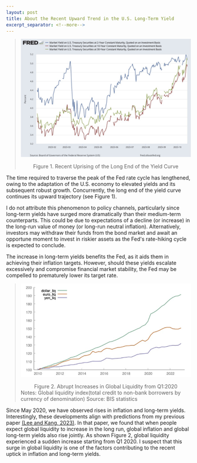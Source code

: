 ```yaml
---
layout: post
title: About the Recent Upward Trend in the U.S. Long-Term Yield
excerpt_separator: <!--more-->
---
```


> <p style="text-align: center;">
>   <a href="url"><img src="https://github.com/econPreference/econPreference.github.io/blob/master/images/2023-10-24-yields.jpg?raw=true"></a>
> </p>
> <center> Figure 1. Recent Uprising of the Long End of the Yield Curve </center>

The time required to traverse the peak of the Fed rate cycle has lengthened, owing to the adaptation of the U.S. economy to elevated yields and its subsequent robust growth. Concurrently, the long end of the yield curve continues its upward trajectory (see Figure 1).

I do not attribute this phenomenon to policy channels, particularly since long-term yields have surged more dramatically than their medium-term counterparts. This could be due to expectations of a decline (or increase) in the long-run value of money (or long-run neutral inflation). Alternatively, investors may withdraw their funds from the bond market and await an opportune moment to invest in riskier assets as the Fed's rate-hiking cycle is expected to conclude.

The increase in long-term yields benefits the Fed, as it aids them in achieving their inflation targets. However, should these yields escalate excessively and compromise financial market stability, the Fed may be compelled to prematurely lower its target rate.

> <p style="text-align: center;">
>   <a href="url"><img src="https://github.com/econPreference/econPreference.github.io/blob/master/images/2023-10-24-liq.jpg?raw=true"></a>
> </p>
> <center> Figure 2. Abrupt Increases in Global Liquidity from Q1:2020 </center>
> Notes: Global liquidity index(total credit to non-bank borrowers by currency of denomination)
> Source: BIS statistics

Since May 2020, we have observed rises in inflation and long-term yields. Interestingly, these developments align with predictions from my previous paper [(Lee and Kang, 2023)](https://papers.ssrn.com/sol3/papers.cfm?abstract_id=3874405). In that paper, we found that when people expect global liquidity to increase in the long run, global inflation and global long-term yields also rise jointly. As shown Figure 2, global liquidity experienced a sudden increase starting from Q1 2020. I suspect that this surge in global liquidity is one of the factors contributing to the recent uptick in inflation and long-term yields.
